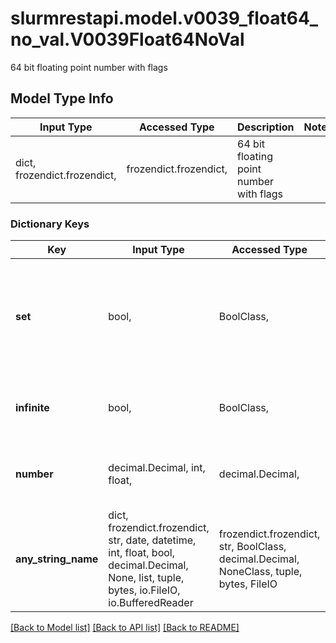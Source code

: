 # slurmrestapi.model.v0039_float64_no_val.V0039Float64NoVal

64 bit floating point number with flags

## Model Type Info
Input Type | Accessed Type | Description | Notes
------------ | ------------- | ------------- | -------------
dict, frozendict.frozendict,  | frozendict.frozendict,  | 64 bit floating point number with flags | 

### Dictionary Keys
Key | Input Type | Accessed Type | Description | Notes
------------ | ------------- | ------------- | ------------- | -------------
**set** | bool,  | BoolClass,  | True if number has been set. False if number is unset | [optional] if omitted the server will use the default value of False
**infinite** | bool,  | BoolClass,  | True if number has been set to infinite. \&quot;set\&quot; and \&quot;number\&quot; will be ignored. | [optional] 
**number** | decimal.Decimal, int, float,  | decimal.Decimal,  | If set is True the number will be set with value. Otherwise ignore number contents. | [optional] value must be a 64 bit float
**any_string_name** | dict, frozendict.frozendict, str, date, datetime, int, float, bool, decimal.Decimal, None, list, tuple, bytes, io.FileIO, io.BufferedReader | frozendict.frozendict, str, BoolClass, decimal.Decimal, NoneClass, tuple, bytes, FileIO | any string name can be used but the value must be the correct type | [optional]

[[Back to Model list]](../../README.md#documentation-for-models) [[Back to API list]](../../README.md#documentation-for-api-endpoints) [[Back to README]](../../README.md)

